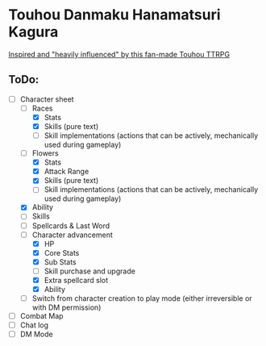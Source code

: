 # Touhou Danmaku Hanamatsuri Kagura

[Inspired and "heavily influenced" by this fan-made Touhou TTRPG](https://docs.google.com/document/d/101ttpNOmt9N5B9Dz11ZolkA9sFKfkIAxWUWYeVoPfcc/edit?tab=t.0#heading=h.nrjffk41ri1l)

## ToDo:

- [ ] Character sheet
  - [ ] Races
    - [x] Stats
    - [x] Skills (pure text)
    - [ ] Skill implementations (actions that can be actively, mechanically used during gameplay)
  - [ ] Flowers
    - [x] Stats
    - [x] Attack Range
    - [x] Skills (pure text)
    - [ ] Skill implementations (actions that can be actively, mechanically used during gameplay)
  - [x] Ability
  - [ ] Skills
  - [ ] Spellcards & Last Word
  - [ ] Character advancement
    - [x] HP
    - [x] Core Stats
    - [x] Sub Stats
    - [ ] Skill purchase and upgrade
    - [x] Extra spellcard slot
    - [x] Ability
  - [ ] Switch from character creation to play mode (either irreversible or with DM permission)
- [ ] Combat Map
- [ ] Chat log
- [ ] DM Mode
